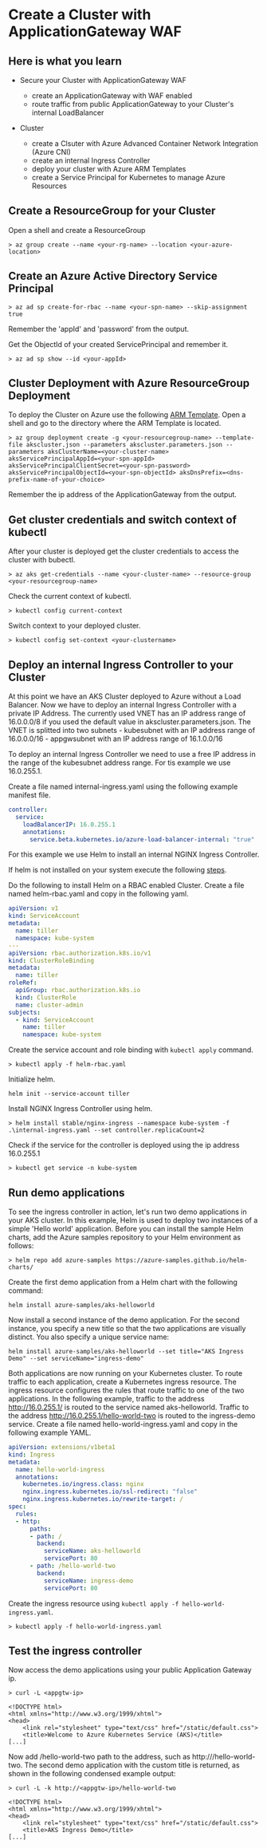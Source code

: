# Create a Cluster with ApplicationGateway WAF

## Here is what you learn ##

- Secure your Cluster with ApplicationGateway WAF
  - create an ApplicationGateway with WAF enabled
  - route traffic from public ApplicationGateway to your Cluster's internal LoadBalancer

- Cluster
  - create a Clsuter with Azure Advanced Container Network Integration (Azure CNI)
  - create an internal Ingress Controller
  - deploy your cluster with Azure ARM Templates
  - create a Service Principal for Kubernetes to manage Azure Resources

## Create a ResourceGroup for your Cluster ##

Open a shell and create a ResourceGroup

```Shell
> az group create --name <your-rg-name> --location <your-azure-location>
```

## Create an Azure Active Directory Service Principal

```Shell
> az ad sp create-for-rbac --name <your-spn-name> --skip-assignment true
```
Remember the 'appId' and 'password' from the output.

Get the ObjectId of your created ServicePrincipal and remember it.

```Shell
> az ad sp show --id <your-appId>
```

## Cluster Deployment with Azure ResourceGroup Deployment ##

To deploy the Cluster on Azure use the following [ARM Template](src/applicationgateway/deployment/akscluster.json).
Open a shell and go to the directory where the ARM Template is located. 

```Shell
> az group deployment create -g <your-resourcegroup-name> --template-file akscluster.json --parameters akscluster.parameters.json --parameters aksClusterName=<your-cluster-name> aksServicePrincipalAppId=<your-spn-appId> aksServicePrincipalClientSecret=<your-spn-password> aksServicePrincipalObjectId=<your-spn-objectId> aksDnsPrefix=<dns-prefix-name-of-your-choice>
``` 

Remember the ip address of the ApplicationGateway from the output.


## Get cluster credentials and switch context of kubectl ##

After your cluster is deployed get the cluster credentials to access the cluster with bubectl.

```Shell
> az aks get-credentials --name <your-cluster-name> --resource-group <your-resourcegroup-name>
```

Check the current context of kubectl.

```Shell
> kubectl config current-context
```

Switch context to your deployed cluster.

```Shell
> kubectl config set-context <your-clustername>
```

## Deploy an internal Ingress Controller to your Cluster ##

At this point we have an AKS Cluster deployed to Azure without a Load Balancer.
Now we have to deploy an internal Ingress Controller with a private IP Address.
The currently used VNET has an IP address range of 16.0.0.0/8 if you used the default value in akscluster.parameters.json.
The VNET is splitted into two subnets
    - kubesubnet with an IP address range of 16.0.0.0/16
    - appgwsubnet with an IP address range of 16.1.0.0/16

To deploy an internal Ingress Controller we need to use a free IP address in the range of the kubesubnet address range.
For tis example we use 16.0.255.1.

Create a file named internal-ingress.yaml using the following example manifest file.

```yaml
controller:
  service:
    loadBalancerIP: 16.0.255.1
    annotations:
      service.beta.kubernetes.io/azure-load-balancer-internal: "true"
```

For this example we use Helm to install an internal NGINX Ingress Controller.

If helm is not installed on your system execute the following [steps](https://docs.helm.sh/using_helm/#installing-helm).

Do the following to install Helm on a RBAC enabled Cluster.
Create a file named helm-rbac.yaml and copy in the following yaml.

```yaml
apiVersion: v1
kind: ServiceAccount
metadata:
  name: tiller
  namespace: kube-system
---
apiVersion: rbac.authorization.k8s.io/v1
kind: ClusterRoleBinding
metadata:
  name: tiller
roleRef:
  apiGroup: rbac.authorization.k8s.io
  kind: ClusterRole
  name: cluster-admin
subjects:
  - kind: ServiceAccount
    name: tiller
    namespace: kube-system
```

Create the service account and role binding with ```kubectl apply``` command.

```Shell
> kubectl apply -f helm-rbac.yaml
```

Initialize helm.

```Shell
helm init --service-account tiller
```

Install NGINX Ingress Controller using helm.

```Shell
> helm install stable/nginx-ingress --namespace kube-system -f .\internal-ingress.yaml --set controller.replicaCount=2
```

Check if the service for the controller is deployed using the ip address 16.0.255.1

```Shell
> kubectl get service -n kube-system
```

## Run demo applications ##

To see the ingress controller in action, let's run two demo applications in your AKS cluster. In this example, Helm is used to deploy two instances of a simple 'Hello world' application.
Before you can install the sample Helm charts, add the Azure samples repository to your Helm environment as follows:

```Shell
> helm repo add azure-samples https://azure-samples.github.io/helm-charts/
```

Create the first demo application from a Helm chart with the following command:

```Shell
helm install azure-samples/aks-helloworld
```

Now install a second instance of the demo application. For the second instance, you specify a new title so that the two applications are visually distinct. You also specify a unique service name:

```Shell
helm install azure-samples/aks-helloworld --set title="AKS Ingress Demo" --set serviceName="ingress-demo"
```

Both applications are now running on your Kubernetes cluster. To route traffic to each application, create a Kubernetes ingress resource. The ingress resource configures the rules that route traffic to one of the two applications. 
In the following example, traffic to the address http://16.0.255.1/ is routed to the service named aks-helloworld. Traffic to the address http://16.0.255.1/hello-world-two is routed to the ingress-demo service.
Create a file named hello-world-ingress.yaml and copy in the following example YAML.

```yaml
apiVersion: extensions/v1beta1
kind: Ingress
metadata:
  name: hello-world-ingress
  annotations:
    kubernetes.io/ingress.class: nginx
    nginx.ingress.kubernetes.io/ssl-redirect: "false"
    nginx.ingress.kubernetes.io/rewrite-target: /
spec:
  rules:
  - http:
      paths:
      - path: /
        backend:
          serviceName: aks-helloworld
          servicePort: 80
      - path: /hello-world-two
        backend:
          serviceName: ingress-demo
          servicePort: 80
```

Create the ingress resource using ```kubectl apply -f hello-world-ingress.yaml```.

```Shell
> kubectl apply -f hello-world-ingress.yaml
```

## Test the ingress controller ##

Now access the demo applications using your public Application Gateway ip.

```Shell
> curl -L <appgtw-ip>

<!DOCTYPE html>
<html xmlns="http://www.w3.org/1999/xhtml">
<head>
    <link rel="stylesheet" type="text/css" href="/static/default.css">
    <title>Welcome to Azure Kubernetes Service (AKS)</title>
[...]
```

Now add /hello-world-two path to the address, such as http://<appgtw-ip>/hello-world-two. The second demo application with the custom title is returned, as shown in the following condensed example output:

```
> curl -L -k http://<appgtw-ip>/hello-world-two

<!DOCTYPE html>
<html xmlns="http://www.w3.org/1999/xhtml">
<head>
    <link rel="stylesheet" type="text/css" href="/static/default.css">
    <title>AKS Ingress Demo</title>
[...]
```